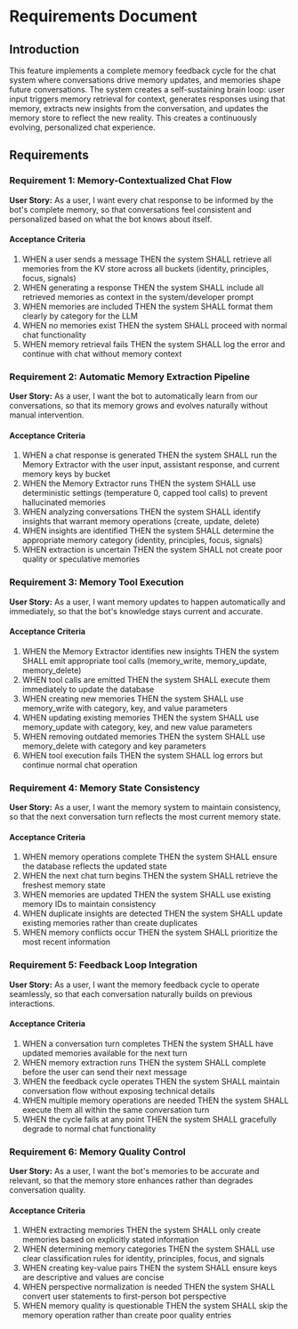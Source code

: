 # Requirements Document

## Introduction

This feature implements a complete memory feedback cycle for the chat system where conversations drive memory updates, and memories shape future conversations. The system creates a self-sustaining brain loop: user input triggers memory retrieval for context, generates responses using that memory, extracts new insights from the conversation, and updates the memory store to reflect the new reality. This creates a continuously evolving, personalized chat experience.

## Requirements

### Requirement 1: Memory-Contextualized Chat Flow

**User Story:** As a user, I want every chat response to be informed by the bot's complete memory, so that conversations feel consistent and personalized based on what the bot knows about itself.

#### Acceptance Criteria

1. WHEN a user sends a message THEN the system SHALL retrieve all memories from the KV store across all buckets (identity, principles, focus, signals)
2. WHEN generating a response THEN the system SHALL include all retrieved memories as context in the system/developer prompt
3. WHEN memories are included THEN the system SHALL format them clearly by category for the LLM
4. WHEN no memories exist THEN the system SHALL proceed with normal chat functionality
5. WHEN memory retrieval fails THEN the system SHALL log the error and continue with chat without memory context

### Requirement 2: Automatic Memory Extraction Pipeline

**User Story:** As a user, I want the bot to automatically learn from our conversations, so that its memory grows and evolves naturally without manual intervention.

#### Acceptance Criteria

1. WHEN a chat response is generated THEN the system SHALL run the Memory Extractor with the user input, assistant response, and current memory keys by bucket
2. WHEN the Memory Extractor runs THEN the system SHALL use deterministic settings (temperature 0, capped tool calls) to prevent hallucinated memories
3. WHEN analyzing conversations THEN the system SHALL identify insights that warrant memory operations (create, update, delete)
4. WHEN insights are identified THEN the system SHALL determine the appropriate memory category (identity, principles, focus, signals)
5. WHEN extraction is uncertain THEN the system SHALL not create poor quality or speculative memories

### Requirement 3: Memory Tool Execution

**User Story:** As a user, I want memory updates to happen automatically and immediately, so that the bot's knowledge stays current and accurate.

#### Acceptance Criteria

1. WHEN the Memory Extractor identifies new insights THEN the system SHALL emit appropriate tool calls (memory_write, memory_update, memory_delete)
2. WHEN tool calls are emitted THEN the system SHALL execute them immediately to update the database
3. WHEN creating new memories THEN the system SHALL use memory_write with category, key, and value parameters
4. WHEN updating existing memories THEN the system SHALL use memory_update with category, key, and new value parameters
5. WHEN removing outdated memories THEN the system SHALL use memory_delete with category and key parameters
6. WHEN tool execution fails THEN the system SHALL log errors but continue normal chat operation

### Requirement 4: Memory State Consistency

**User Story:** As a user, I want the memory system to maintain consistency, so that the next conversation turn reflects the most current memory state.

#### Acceptance Criteria

1. WHEN memory operations complete THEN the system SHALL ensure the database reflects the updated state
2. WHEN the next chat turn begins THEN the system SHALL retrieve the freshest memory state
3. WHEN memories are updated THEN the system SHALL use existing memory IDs to maintain consistency
4. WHEN duplicate insights are detected THEN the system SHALL update existing memories rather than create duplicates
5. WHEN memory conflicts occur THEN the system SHALL prioritize the most recent information

### Requirement 5: Feedback Loop Integration

**User Story:** As a user, I want the memory feedback cycle to operate seamlessly, so that each conversation naturally builds on previous interactions.

#### Acceptance Criteria

1. WHEN a conversation turn completes THEN the system SHALL have updated memories available for the next turn
2. WHEN memory extraction runs THEN the system SHALL complete before the user can send their next message
3. WHEN the feedback cycle operates THEN the system SHALL maintain conversation flow without exposing technical details
4. WHEN multiple memory operations are needed THEN the system SHALL execute them all within the same conversation turn
5. WHEN the cycle fails at any point THEN the system SHALL gracefully degrade to normal chat functionality

### Requirement 6: Memory Quality Control

**User Story:** As a user, I want the bot's memories to be accurate and relevant, so that the memory store enhances rather than degrades conversation quality.

#### Acceptance Criteria

1. WHEN extracting memories THEN the system SHALL only create memories based on explicitly stated information
2. WHEN determining memory categories THEN the system SHALL use clear classification rules for identity, principles, focus, and signals
3. WHEN creating key-value pairs THEN the system SHALL ensure keys are descriptive and values are concise
4. WHEN perspective normalization is needed THEN the system SHALL convert user statements to first-person bot perspective
5. WHEN memory quality is questionable THEN the system SHALL skip the memory operation rather than create poor quality entries